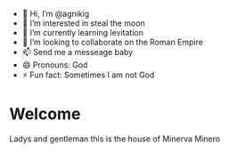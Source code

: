 - 👋 Hi, I’m @agnikig
- 👀 I’m interested in steal the moon
- 🌱 I’m currently learning levitation
- 💞️ I’m looking to collaborate on the Roman Empire
- 📫 Send me a messeage baby 
- 😄 Pronouns: God
- ⚡ Fun fact: Sometimes I am not God

# Welcome
Ladys and gentleman this is the house of Minerva Minero


<!---
agnikig/agnikig is a ✨ special ✨ repository because its `README.md` (this file) appears on your GitHub profile.
You can click the Preview link to take a look at your changes.
--->
